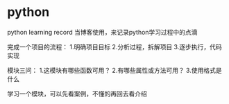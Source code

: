 # python
python learning record
当博客使用，来记录python学习过程中的点滴

完成一个项目的流程：
1.明确项目目标
2.分析过程，拆解项目
3.逐步执行，代码实现

模块三问：
1.这模块有哪些函数可用？
2.有哪些属性或方法可用？
3.使用格式是什么

学习一个模块，可以先看案例，不懂的再回去看介绍
